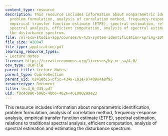 ```yaml
---
content_type: resource
description: This resource includes information about nonparametric identification,
  problem formulation, analysis of correlation method, frequency-response analysis,
  empirical transfer function estimate (ETFE), spectral estimation, relations to traditional
  spectral analysis, efficient computation, analysis of spectral estimation and estimating
  the disturbance spectrum.
file: /ol-ocw-studio-app/courses/6-435-system-identification-spring-2005/f8c4d890b96b4bb6482e461080299e23_lec3_6_435.pdf
file_size: 410947
file_type: application/pdf
learning_resource_types:
- Lecture Notes
license: https://creativecommons.org/licenses/by-nc-sa/4.0/
ocw_type: OCWFile
parent_title: Lecture Notes
parent_type: CourseSection
parent_uid: 0241eb15-cf5c-4349-191e-9748904a9f95
resourcetype: Document
title: lec3_6_435.pdf
uid: f8c4d890-b96b-4bb6-482e-461080299e23
---
```

This resource includes information about nonparametric identification, problem formulation, analysis of correlation method, frequency-response analysis, empirical transfer function estimate (ETFE), spectral estimation, relations to traditional spectral analysis, efficient computation, analysis of spectral estimation and estimating the disturbance spectrum.